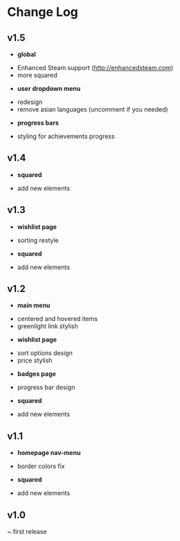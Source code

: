 # Change Log

## v1.5
* **global**
- Enhanced Steam support (http://enhancedsteam.com)
- more squared
* **user dropdown menu**
- redesign
- remove asian languages (uncomment if you needed)
* **progress bars**
- styling for achievements progress

## v1.4
* **squared**
- add new elements

## v1.3
* **wishlist page**
- sorting restyle
* **squared**
- add new elements

## v1.2
* **main menu**
- centered and hovered items
- greenlight link stylish
* **wishlist page**
- sort options design
- price stylish
* **badges page**
- progress bar design
* **squared**
- add new elements

## v1.1
* **homepage nav-menu**
- border colors fix
* **squared**
- add new elements

## v1.0
~ first release
